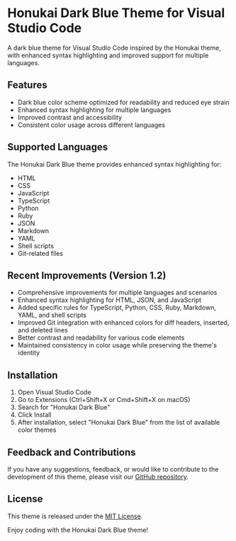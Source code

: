 # Honukai Dark Blue Theme for Visual Studio Code

A dark blue theme for Visual Studio Code inspired by the Honukai theme, with enhanced syntax highlighting and improved support for multiple languages.

## Features

- Dark blue color scheme optimized for readability and reduced eye strain
- Enhanced syntax highlighting for multiple languages
- Improved contrast and accessibility
- Consistent color usage across different languages

## Supported Languages

The Honukai Dark Blue theme provides enhanced syntax highlighting for:

- HTML
- CSS
- JavaScript
- TypeScript
- Python
- Ruby
- JSON
- Markdown
- YAML
- Shell scripts
- Git-related files

## Recent Improvements (Version 1.2)

- Comprehensive improvements for multiple languages and scenarios
- Enhanced syntax highlighting for HTML, JSON, and JavaScript
- Added specific rules for TypeScript, Python, CSS, Ruby, Markdown, YAML, and shell scripts
- Improved Git integration with enhanced colors for diff headers, inserted, and deleted lines
- Better contrast and readability for various code elements
- Maintained consistency in color usage while preserving the theme's identity

## Installation

1. Open Visual Studio Code
2. Go to Extensions (Ctrl+Shift+X or Cmd+Shift+X on macOS)
3. Search for "Honukai Dark Blue"
4. Click Install
5. After installation, select "Honukai Dark Blue" from the list of available color themes

## Feedback and Contributions

If you have any suggestions, feedback, or would like to contribute to the development of this theme, please visit our [GitHub repository](https://github.com/yourusername/honukai-dark-blue-theme-vsc).

## License

This theme is released under the [MIT License](LICENSE).

Enjoy coding with the Honukai Dark Blue theme!